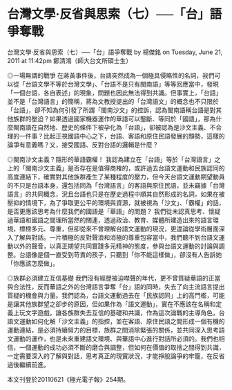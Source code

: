 # 台灣文學‧反省與思索（七）──「台」語爭奪戰

台灣文學‧反省與思索（七）──「台」語爭奪戰
by 楊傑銘 on Tuesday, June 21, 2011 at 11:42pm
鄭清鴻（師大台文所碩士生）
 
◎一場無謂的戰爭
      在蔣黃事件後，台語突然成為一個極具侵略性的名詞，我們可以從「台語文學不等於台灣文學」、「台語不是只有閩南語」等等回應當中，發現「一個台語，各自表述」的現象，問題也因此無法得到共識。但事實上，「台語」並不是「台灣語言」的簡稱，蔣為文教授提出的「台灣語文」的概念也不只限於「台語」，卻不知為何引發了所謂「閩南沙文」的控訴，認為閩南語稱台語是對其他族群的壓迫？如果透過國家機器運作的華語可以壟斷、等同於「國語」，那為什麼閩南語在自然地、歷史的條件下被孕化為「台語」，卻被認為是沙文主義、不合理的一件事？比起正視國語中心之下，台語、客語和原住民語發展的頹勢，這樣的論爭有意義嗎？又，接受國語、反對台語的邏輯是什麼？ 
 
 
◎閩南沙文主義？隱形的華語霸權！
      我認為建立在「台語」等於「台灣語言」之上的「閩南沙文主義」是否存在是值得商榷的，或許過去台語文運動和民族認同的高度連結下，確實對其他族群產生了某種程度的壓力，但今天台語文運動期望動員的不只是台語本身，還包括同為「台灣語言」的客語與原住民語，並未竊據「台灣語言」的共同概念，況且台語也只是在歷史過程中順其自然形成的名詞，如果在被壓抑的情境下，為了爭取更公平的環境與資源，就被視為「沙文」、「霸權」的話，是否更應該思考為什麼我們的國語是「華語」的問題？
      我們從未認真思考、懷疑過華語和國語之間理所當然的關連，透過政治、教育、媒體所建造出來的語言環境，標榜多元、尊重，但卻從來不曾理解台語文運動的現況，更遑論從學術層面深入了解與對話。一片積極的反對聲浪和消極的尊重包容當中，我們聽不到台語文運動以外的聲音，以真正期望共同實踐多元精神的態度，參與台語文運動的討論與調整。台語像是個一直受到苛責的孩子，只聽到「你不能這樣做」，卻沒有人告訴她「你應該怎麼做」。
 
 
◎族群必須建立互信基礎
      我們沒有經歷被迫噤聲的年代，更不曾質疑華語的正當與合法性，反而華語之外的台灣語言爭奪「台」語的同時，失去了向主流語言提出質疑的機會與力量。我們認為，台語文運動過去在「民族認同」上的高門檻，可能是讓其他族群望之卻步的原因，但如果作為「語文運動」，實在不應該在名稱和定義上玩文字遊戲，讓各族群失去互信的基礎和共識，作為這次論戰的主導角色，台語文運動如何化解「沙文主義」的指控，並在客語、原住民語之間形成一個有機的運動連結，是必須持續努力的目標，族群之間消除緊張的關係，並共同深入思考語文運動的運作，也是未來重建語文環境、與華語中心進行對話所必須的。我們也相信，一個運動的成功必須不斷的磨合與調整，但如何在價值的取捨之間得到共識，一定需要深入的了解與對話，思考真正的現實狀況，才能掙脫論爭的牢籠，在反省過後繼續前進。
 
本文刊登於20110621《極光電子報》254期。
